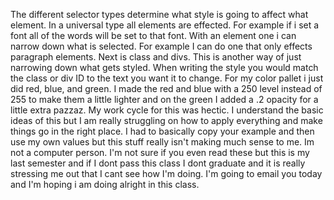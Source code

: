 The different selector types determine what style is going to affect what element. In a universal type all elements are effected. For example if i set a font all of the words will be set to that font. With an element one i can narrow down what is selected. For example I can do one that only effects paragraph elements. Next is class and divs. This is another way of just narrowing down what gets styled. When writing the style you would match the class or div ID to the text you want it to change.
For my color pallet i just did red, blue, and green. I made the red and blue with a 250 level instead of 255 to make them a little lighter and on the green I added a .2 opacity for a little extra pazzaz.
My work cycle for this was hectic. I understand the basic ideas of this but I am really struggling on how to apply everything and make things go in the right place. I had to basically copy your example and then use my own values but this stuff really isn't making much sense to me. Im not a computer person. I'm not sure if you even read these but this is my last semester and if I dont pass this class I dont graduate and it is really stressing me out that I cant see how I'm doing. I'm going to email you today and I'm hoping i am doing alright in this class. 
